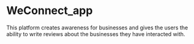 # WeConnect_app
This platform creates awareness for businesses and gives the users the ability to write reviews about the businesses they have interacted with.

